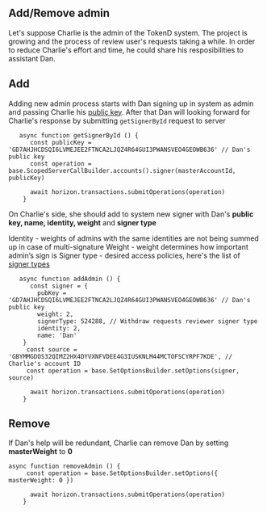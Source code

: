 ## Add/Remove admin
Let's suppose Charlie is the admin of the TokenD system. The project is growing and the process of review user's requests taking a while. In order to reduce Charlie's effort and time, he could share his resposibilities to assistant Dan.

## Add
Adding new admin process starts with Dan signing up in system as admin and passing Charlie his [public key](/technical-details/key-entities/accounts#account-id). After that Dan will looking forward for Charlie's response by submitting `getSignerById` request to server

       async function getSignerById () {
          const publicKey = 'GD7AHJHCDSQI6LVMEJEE2FTNCA2LJQZ4R64GUI3PWANSVEO4GEOWB636' // Dan's public key
          const operation = base.ScopedServerCallBuilder.accounts().signer(masterAccountId, publicKey)
    ​
          await horizon.transactions.submitOperations(operation)
        }

On Charlie's side, she should add to system new signer with Dan's **public key, name, identity, weight** and **signer type**

Identity - weights of admins with the same identities are not being summed up in case of multi-signature
Weight - weight determines how important admin’s sign is
Signer type - desired access policies, here's the list of [signer types](/technical-details/key-entities/signer#signer-types)

       async function addAdmin () {
          const signer = {
            pubKey = 'GD7AHJHCDSQI6LVMEJEE2FTNCA2LJQZ4R64GUI3PWANSVEO4GEOWB636' // Dan's public key
            weight: 2,
            signerType: 524288, // Withdraw requests reviewer signer type
            identity: 2,
            name: 'Dan'
        }
         const source = 'GBYMMGDOS32QIMZ2HX4DYVXNFVDEE4G3IUSKNLM44MCTOFSCYRPF7KDE', // Charlie's account ID
         const operation = base.SetOptionsBuilder.setOptions(signer, source)
    ​
          await horizon.transactions.submitOperations(operation)
        }

## Remove

If Dan's help will be redundant, Charlie can remove Dan by setting  **masterWeight** to **0**

    async function removeAdmin () {
         const operation = base.SetOptionsBuilder.setOptions({ masterWeight: 0 })
    ​
          await horizon.transactions.submitOperations(operation)
        }
